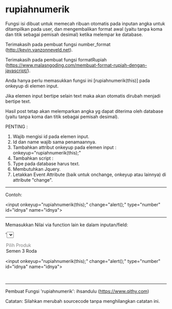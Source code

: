 # rupiahnumerik

Fungsi isi dibuat untuk memecah ribuan otomatis pada inputan angka untuk ditampilkan pada user, dan mengembalikan format awal (yaitu tanpa koma dan titik sebagai pemisah desimal) ketika melempar ke database.

Terimakasih pada pembuat fungsi number_format (http://kevin.vanzonneveld.net).

Terimakasih pada pembuat fungsi formatRupiah (https://www.malasngoding.com/membuat-format-rupiah-dengan-javascript/).

Anda hanya perlu memasukkan fungsi ini [rupiahnumerik(this)] pada onkeyup di elemen input.

Jika elemen input bertipe selain text maka akan otomatis dirubah menjadi bertipe text.

Hasil post tetap akan melemparkan angka yg dapat diterima oleh database (yaitu tanpa koma dan titik sebagai pemisah desimal).

PENTING :

1. Wajib mengisi id pada elemen input.
2. Id dan name wajib sama penamaannya.
3. Tambahkan attribut onkeyup pada elemen input : onkeyup="rupiahnumerik(this);"
4. Tambahkan script : <script>rupiahnumerik($("#idnya"))</script>
5. Type pada database harus text.
6. Membutuhkan Jquery.
7. Letakkan Event Attribute (baik untuk onchange, onkeyup atau lainnya) di attribute "change".

---

Contoh:

<input onkeyup="rupiahnumerik(this);" change="alert();" type="number" id="idnya" name="idnya"\>

<script>rupiahnumerik($("#idnya"));</script>

---

Memasukkan Nilai via function lain ke dalam inputan/field:

'<select required onchange="isi(); selisih();" class="form-control select" id="product_id" name="product_id">
<option value="" disabled>Pilih Produk</option>
<option value="3" stok="40">Semen 3 Roda</option>
</select>

<input onkeyup="rupiahnumerik(this);" change="alert();" type="number" id="idnya" name="idnya"\>

<script>rupiahnumerik($("#idnya"));</script><br/>

<script><br/>

    function isi(){<br/>

        let productid = $("#product_id option:selected");<br/>

        let stok = productid.attr("stok");<br/>

        $("#idnya").val(stok);<br/>

        //tuliskan fungsi rupiahnumerik disini!!!<br/>

        rupiahnumerik($("#idnya"));<br/>
    }<br/>

</script>

---

Pembuat Fungsi 'rupiahnumerik': ihsandulu (https://www.qithy.com)

Catatan: Silahkan merubah sourcecode tanpa menghilangkan catatan ini.
